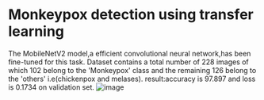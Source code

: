 # Monkeypox detection using transfer learning 
The MobileNetV2 model,a efficient convolutional neural network,has been fine-tuned for this task.
Dataset contains a total number of 228 images of which 102 belong to the 'Monkeypox' class and the remaining 126 belong to the 'others' i.e(chickenpox and melases).
result:accuracy is 97.897 and loss is 0.1734 on validation set.
![image](https://github.com/user-attachments/assets/2713e0e2-120b-4be0-aac5-5b12d67e7d07)


